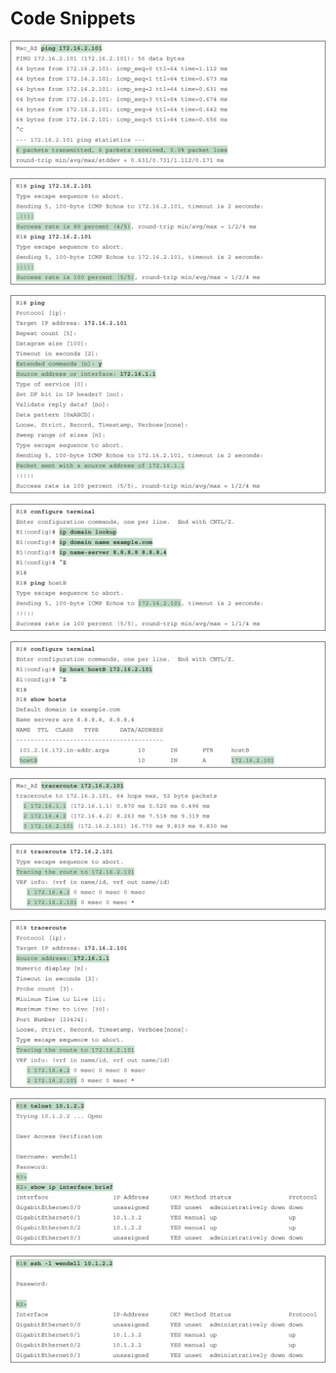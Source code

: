# Code Snippets

[![Images](images/vol1_f0514-01.jpg)](vol1_ch20.xhtml#f0514-01a)

[![Images](images/vol1_f0515-01.jpg)](vol1_ch20.xhtml#f0515-01a)

[![Images](images/vol1_f0518-01.jpg)](vol1_ch20.xhtml#f0518-01a)

[![Images](images/vol1_f0523-01.jpg)](vol1_ch20.xhtml#f0523-01a)

[![Images](images/vol1_f0523-02.jpg)](vol1_ch20.xhtml#f0523-02a)

[![Images](images/vol1_f0525-01.jpg)](vol1_ch20.xhtml#f0525-01a)

[![Images](images/vol1_f0527-01.jpg)](vol1_ch20.xhtml#f0527-01a)

[![Images](images/vol1_f0527-02.jpg)](vol1_ch20.xhtml#f0527-02a)

[![Images](images/vol1_f0529-01.jpg)](vol1_ch20.xhtml#f0529-01a)

[![Images](images/vol1_f0530-01.jpg)](vol1_ch20.xhtml#f0530-01a)